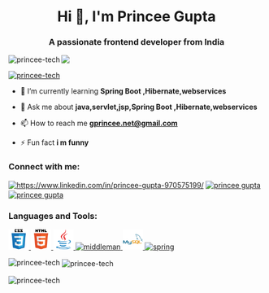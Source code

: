 <h1 align="center">Hi 👋, I'm Princee Gupta</h1>
<h3 align="center">A passionate frontend developer from India</h3>
<img align="right" alter="conding" width="400" src="https://cdn.dribbble.com/users/4055494/screenshots/15215756/lottie-000_1_1_still_2x.gif?compress=1&resize=400x300">
<p align="left"> <img src="https://komarev.com/ghpvc/?username=princee-tech&label=Profile%20views&color=0e75b6&style=flat" alt="princee-tech" /> </p>

<p align="left"> <a href="https://github.com/ryo-ma/github-profile-trophy"><img src="https://github-profile-trophy.vercel.app/?username=princee-tech" alt="princee-tech" /></a> </p>

- 🌱 I’m currently learning **Spring Boot ,Hibernate,webservices**

- 💬 Ask me about **java,servlet,jsp,Spring Boot ,Hibernate,webservices**

- 📫 How to reach me **gprincee.net@gmail.com**

- ⚡ Fun fact **i m funny**

<h3 align="left">Connect with me:</h3>
<p align="left">
<a href="https://linkedin.com/in/https://www.linkedin.com/in/princee-gupta-970575199/" target="blank"><img align="center" src="https://raw.githubusercontent.com/rahuldkjain/github-profile-readme-generator/master/src/images/icons/Social/linked-in-alt.svg" alt="https://www.linkedin.com/in/princee-gupta-970575199/" height="30" width="40" /></a>
<a href="https://fb.com/princee gupta" target="blank"><img align="center" src="https://raw.githubusercontent.com/rahuldkjain/github-profile-readme-generator/master/src/images/icons/Social/facebook.svg" alt="princee gupta" height="30" width="40" /></a>
<a href="https://www.hackerrank.com/princee gupta" target="blank"><img align="center" src="https://raw.githubusercontent.com/rahuldkjain/github-profile-readme-generator/master/src/images/icons/Social/hackerrank.svg" alt="princee gupta" height="30" width="40" /></a>
</p>

<h3 align="left">Languages and Tools:</h3>
<p align="left"> <a href="https://www.w3schools.com/css/" target="_blank" rel="noreferrer"> <img src="https://raw.githubusercontent.com/devicons/devicon/master/icons/css3/css3-original-wordmark.svg" alt="css3" width="40" height="40"/> </a> <a href="https://www.w3.org/html/" target="_blank" rel="noreferrer"> <img src="https://raw.githubusercontent.com/devicons/devicon/master/icons/html5/html5-original-wordmark.svg" alt="html5" width="40" height="40"/> </a> <a href="https://www.java.com" target="_blank" rel="noreferrer"> <img src="https://raw.githubusercontent.com/devicons/devicon/master/icons/java/java-original.svg" alt="java" width="40" height="40"/> </a> <a href="https://middlemanapp.com/" target="_blank" rel="noreferrer"> <img src="https://raw.githubusercontent.com/leungwensen/svg-icon/b84b3f3a3da329b7c1d02346865f8e98beb05413/dist/svg/logos/middleman.svg" alt="middleman" width="40" height="40"/> </a> <a href="https://www.mysql.com/" target="_blank" rel="noreferrer"> <img src="https://raw.githubusercontent.com/devicons/devicon/master/icons/mysql/mysql-original-wordmark.svg" alt="mysql" width="40" height="40"/> </a> <a href="https://spring.io/" target="_blank" rel="noreferrer"> <img src="https://www.vectorlogo.zone/logos/springio/springio-icon.svg" alt="spring" width="40" height="40"/> </a> </p>

<p><img align="left" src="https://github-readme-stats.vercel.app/api/top-langs?username=princee-tech&show_icons=true&locale=en&layout=compact" alt="princee-tech" /></p>

<p>&nbsp;<img align="center" src="https://github-readme-stats.vercel.app/api?username=princee-tech&show_icons=true&locale=en" alt="princee-tech" /></p>

<p><img align="center" src="https://github-readme-streak-stats.herokuapp.com/?user=princee-tech&" alt="princee-tech" /></p>
